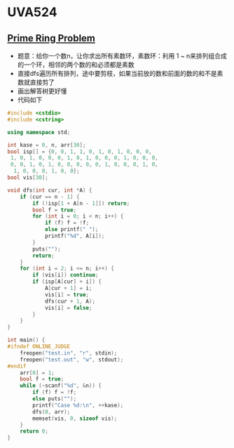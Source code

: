 # UVA524


## [Prime Ring Problem](https://vjudge.net/problem/UVA-524)

- 题意：给你一个数n，让你求出所有素数环，素数环：利用 1 ~ n来排列组合成的一个环，相邻的两个数的和必须都是素数
- 直接dfs遍历所有排列，途中要剪枝，如果当前放的数和前面的数的和不是素数就直接剪了
- 画出解答树更好懂
- 代码如下

```c++
#include <cstdio>
#include <cstring>

using namespace std;

int kase = 0, n, arr[30];
bool isp[] = {0, 0, 1, 1, 0, 1, 0, 1, 0, 0, 0,
 1, 0, 1, 0, 0, 0, 1, 0, 1, 0, 0, 0, 1, 0, 0, 0,
 0, 0, 1, 0, 1, 0, 0, 0, 0, 0, 1, 0, 0, 0, 1, 0,
  1, 0, 0, 0, 1, 0, 0};
bool vis[30];

void dfs(int cur, int *A) {
    if (cur == n - 1) {
        if (!isp[1 + A[n - 1]]) return;
        bool f = true;
        for (int i = 0; i < n; i++) {
            if (f) f = !f;
            else printf(" ");
            printf("%d", A[i]);
        }
        puts("");
        return;
    }
    for (int i = 2; i <= n; i++) {
        if (vis[i]) continue;
        if (isp[A[cur] + i]) {
            A[cur + 1] = i;
            vis[i] = true;
            dfs(cur + 1, A);
            vis[i] = false;
        }
    }
}

int main() {
#ifndef ONLINE_JUDGE
    freopen("test.in", "r", stdin);
    freopen("test.out", "w", stdout);
#endif
    arr[0] = 1;
    bool f = true;
    while (~scanf("%d", &n)) {
        if (f) f = !f;
        else puts("");
        printf("Case %d:\n", ++kase);
        dfs(0, arr);
        memset(vis, 0, sizeof vis);
    }
    return 0;
}
```

